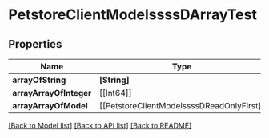 # PetstoreClientModelssssDArrayTest

## Properties
Name | Type | Description | Notes
------------ | ------------- | ------------- | -------------
**arrayOfString** | **[String]** |  | [optional] 
**arrayArrayOfInteger** | [[Int64]] |  | [optional] 
**arrayArrayOfModel** | [[PetstoreClientModelssssDReadOnlyFirst]] |  | [optional] 

[[Back to Model list]](../README.md#documentation-for-models) [[Back to API list]](../README.md#documentation-for-api-endpoints) [[Back to README]](../README.md)


